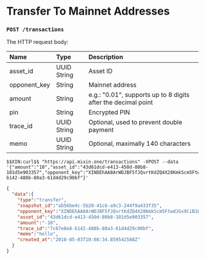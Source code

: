 # Transfer To Mainnet Addresses

### `POST /transactions` 

The HTTP request body:

| Name | Type | Description |
| :----- | :---- | :---- |
| asset_id | UUID String | Asset ID |
| opponent_key | String | Mainnet address |
| amount | String | e.g.: "0.01", supports up to 8 digits after the decimal point |
| pin | String | Encrypted PIN |
| trace_id | UUID String | Optional, used to prevent double payment |
| memo | UUID String | Optional, maximally 140 characters |

```
$$XIN:curl$$ "https://api.mixin.one/transactions" -XPOST --data '{"amount":"10","asset_id":"43d61dcd-e413-450d-80b8-101d5e903357","opponent_key":"XINDEhAA8ArWDJBF5fJQvrtKdZQ4X28KmkScm5FtwdJGx9CiB1Hjadk4baMLMRjsGY5L8QDbVKuC7jvep1m8k4zZN7BGvvXP","memo":"hello","pin":"F39IsJmUaZW03VMV/01lHyY2RCoZ7/X764akX+EmthIc4uVsWAWQTM/IxX5Z9C1y","trace_id":"7c67e8e8-b142-488b-80a3-61d4d29c90bf"}'
```

```json
{  
  "data":{  
    "type":"transfer",
    "snapshot_id":"ab56be4c-5b20-41c6-a9c3-244f9a433f35",
    "opponent_key":"XINDEhAA8ArWDJBF5fJQvrtKdZQ4X28KmkScm5FtwdJGx9CiB1Hjadk4baMLMRjsGY5L8QDbVKuC7jvep1m8k4zZN7BGvvXP",
    "asset_id":"43d61dcd-e413-450d-80b8-101d5e903357",
    "amount":"-10",
    "trace_id":"7c67e8e8-b142-488b-80a3-61d4d29c90bf",
    "memo":"hello",
    "created_at":"2018-05-03T10:08:34.859542588Z"
  }
}
```
